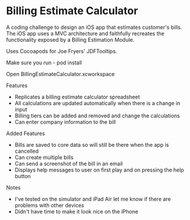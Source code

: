 # Billing Estimate Calculator
A coding challenge to design an iOS app that estimates customer's bills. The iOS app uses a
MVC architecture and faithfully recreates the functionality exposed by a Billing Estimation Module. 

Uses <href alt="Cocoapods" src="https://cocoapods.org/">Cocoapods</a> for Joe Fryers' <href src="https://github.com/JoeFryer/JDFTooltips">JDFTooltips</a>.

Make sure you run - 
  pod install

Open BillingEstimateCalculator.xcworkspace 

Features
- Replicates a billing estimate calculator spreadsheet
- All calculations are updated automatically when there is a change in input
- Billing tiers can be added and removed and change the calculations
- Can enter company information to the bill

Added Features
- Bills are saved to core data so will still be there when the app is cancelled
- Can create multiple bills
- Can send a screenshot of the bill in an email
- Displays help messages to user on first play and on pressing the help button

Notes
- I've tested on the simulator and iPad Air let me know if there are problems with other devices
- Didn't have time to make it look nice on the iPhone
